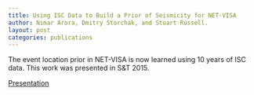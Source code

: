 ```yaml
---
title: Using ISC Data to Build a Prior of Seismicity for NET-VISA
author: Nimar Arora, Dmitry Storchak, and Stuart Russell.
layout: post
categories: publications
---
```


The event location prior in NET-VISA is now learned using 10 years of ISC data.
This work was presented in S&T 2015.

[Presentation](Arora_SnT_15.pdf)
